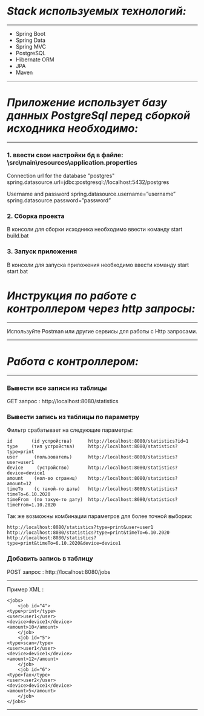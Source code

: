 # ***Stack используемых технологий:***
-----------------------------------
- Spring Boot
- Spring Data
- Spring MVC
- PostgreSQL
- Hibernate ORM
- JPA
- Maven
***
# ***Приложение использует базу данных PostgreSql перед сборкой исходника необходимо:***
-----------------------------------
### 1. ввести свои настройки бд в файле: \src\main\resources\application.properties 

Connection url for the database "postgres" spring.datasource.url=jdbc:postgresql://localhost:5432/postgres

Username and password spring.datasource.username=”username” spring.datasource.password=”password”

### 2. Сборка проекта
В консоли для сборки исходника необходимо ввести команду start build.bat

### 3. Запуск приложения 
В консоли для запуска приложения необходимо ввести команду start start.bat

# ***Инструкция по работе с контроллером через http запросы:***
-----------------------------------
Используйте Postman или другие сервисы для работы с Http запросами.
***

# ***Работа с контроллером:***
-----------------------------------
### Вывести все записи из таблицы 
GET запрос : http://localhost:8080/statistics
### Вывести запись из таблицы по параметру
Фильтр срабатывает на следующие параметры:
```
id       (id устройства)      http://localhost:8080/statistics?id=1
type     (тип устройства)     http://localhost:8080/statistics?type=print
user      (пользователь)      http://localhost:8080/statistics?user=user1
device     (устройство)       http://localhost:8080/statistics?device=device1
amount    (кол-во страниц)    http://localhost:8080/statistics?amount=12
timeTo    (с такой-то даты)   http://localhost:8080/statistics?timeTo=6.10.2020
timeFrom  (по такую-то дату)  http://localhost:8080/statistics?timeFrom=1.10.2020
 ```
Так же возможны комбинации параметров для более точной выборки:
```
http://localhost:8080/statistics?type=print&user=user1
http://localhost:8080/statistics?type=print&timeTo=6.10.2020
http://localhost:8080/statistics?type=print&timeTo=6.10.2020&device=device1

```
### Добавить запись в таблицу 
POST запрос : http://localhost:8080/jobs
 ***
Пример XML : 
```
<jobs>
    <job id="4">
<type>print</type>
<user>user1</user>
<device>device1</device>
<amount>10</amount>
    </job>
    <job id="5">
<type>scan</type>
<user>user1</user>
<device>device1</device>
<amount>12</amount>
    </job>
    <job id="6">
<type>fax</type>
<user>user2</user>
<device>device1</device>
<amount>5</amount>
    </job>
</jobs>
```

 ***


